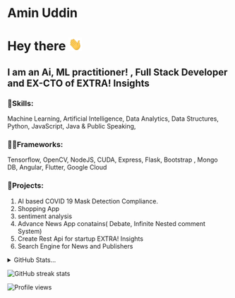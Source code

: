 # Amin Uddin


<h1> Hey there <img src="https://raw.githubusercontent.com/ABSphreak/ABSphreak/master/gifs/Hi.gif" width="30px"></h1>
<h2> I am an Ai,  ML practitioner! , Full Stack Developer and EX-CTO of EXTRA! Insights</h2>

### 📜Skills:
 Machine Learning, Artificial Intelligence, Data Analytics, Data Structures, Python,  JavaScript, Java  & Public Speaking,
 
### 👨‍💻Frameworks:
Tensorflow, OpenCV, NodeJS, CUDA, Express, Flask, Bootstrap , Mongo DB,   Angular, Flutter, Google Cloud

### 🤖Projects:
1. AI based COVID 19 Mask Detection Compliance.      
2. Shopping  App
3. sentiment analysis
4. Advance News App conatains( Debate, Infinite Nested comment System)
5. Create Rest Api for startup EXTRA! Insights
6. Search Engine for News and Publishers


<details>
  <summary>GitHub Stats...</summary>
  <img src="https://github-readme-stats.vercel.app/api?username=amide-inc&show_icons=true&count_private=true&theme=dark" />
</details>

 ![GitHub streak stats](https://github-readme-streak-stats.herokuapp.com/?user=amide-inc) 


![Profile views](https://gpvc.arturio.dev/amide-inc) 
 


